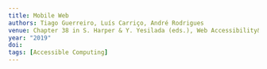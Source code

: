 ```yaml
---
title: Mobile Web
authors: Tiago Guerreiro, Luís Carriço, André Rodrigues
venue: Chapter 38 in S. Harper & Y. Yesilada (eds.), Web Accessibility&#58; A Foundation for Research (2nd ed.). London, England, Springer-Verlag. To appear.
year: "2019"
doi: 
tags: [Accessible Computing]
---
```

